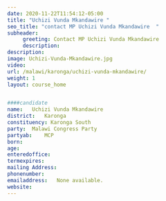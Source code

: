 ```yaml
---
date: 2020-11-22T11:54:12-05:00
title: "Uchizi Vunda Mkandawire	"
seo_title: "contact MP Uchizi Vunda Mkandawire	"
subheader:
     greeting: Contact MP Uchizi Vunda Mkandawire	
     description: 
description: 
image: Uchizi-Vunda-Mkandawire.jpg
video: 
url: /malawi/karonga/uchizi-vunda-mkandawire/
weight: 1
layout: course_home


####candidate
name:	Uchizi Vunda Mkandawire	
district:	Karonga
constituency: Karonga South
party:	Malawi Congress Party
partyab:	MCP
born:
age: 
enteredoffice:	
termexpires:	
mailing Address:
phonenumber:	
emailaddress:	None available.
website:	
---
```


